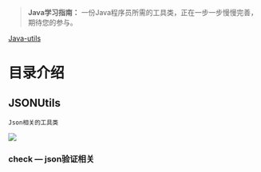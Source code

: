 > **Java学习指南：** 一份Java程序员所需的工具类，正在一步一步慢慢完善，期待您的参与。

[Java-utils](#coffee-Java)

# 目录介绍
## JSONUtils
    Json相关的工具类
![](../../../../Users/senhan/Desktop/mulu.png)
### check — json验证相关    